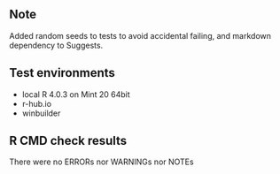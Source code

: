 ## Note
Added random seeds to tests to avoid accidental failing,
and markdown dependency to Suggests.

## Test environments
* local R 4.0.3 on Mint 20 64bit
* r-hub.io
* winbuilder

## R CMD check results
There were no ERRORs nor WARNINGs nor NOTEs


  